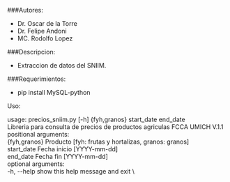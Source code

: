 ###Autores:

- Dr. Oscar de la Torre
- Dr. Felipe Andoni
- MC. Rodolfo Lopez

###Descripcion:

- Extraccion de datos del SNIIM.

###Requerimientos:

- pip install MySQL-python

Uso:

usage: precios_sniim.py [-h] {fyh,granos} start_date end_date \
Libreria para consulta de precios de productos agriculas FCCA UMICH V.1.1 \
positional arguments: \
  {fyh,granos}  Producto [fyh: frutas y hortalizas, granos: granos] \
  start_date    Fecha inicio [YYYY-mm-dd] \
  end_date      Fecha fin [YYYY-mm-dd] \
optional arguments: \
  -h, --help    show this help message and exit \
